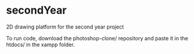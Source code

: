 # secondYear
2D drawing platform for the second year project

To run code, download the photoshop-clone/ repository and paste it in the htdocs/ in the xampp folder.
